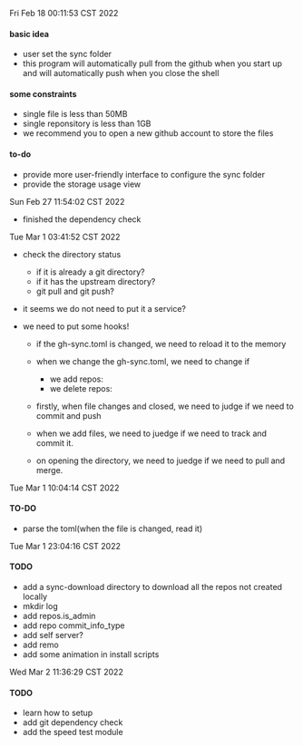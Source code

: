 Fri Feb 18 00:11:53 CST 2022

#### basic idea
* user set the sync folder
* this program will automatically pull from the github when you start up and will automatically push when you close the shell

#### some constraints
* single file is less than 50MB
* single reponsitory is less than 1GB
* we recommend you to open a new github account to store the files

#### to-do
* provide more user-friendly interface to configure the sync folder
* provide the storage usage view


Sun Feb 27 11:54:02 CST 2022
* finished the dependency check


Tue Mar  1 03:41:52 CST 2022
* check the directory status
	* if it is already a git directory?
	* if it has the upstream directory?
	* git pull and git push?

* it seems we do not need to put it a service?
* we need to put some hooks!
	* if the gh-sync.toml is changed, we need to reload it to the memory
	* when we change the gh-sync.toml, we need to change if
		* we add repos:
		* we delete repos:

	* firstly, when file changes and closed, we need to judge if we need to commit and push
	* when we add files, we need to juedge if we need to track and commit it. 
	* on opening the directory, we need to juedge if we need to pull and merge.


Tue Mar  1 10:04:14 CST 2022
#### TO-DO
* parse the toml(when the file is changed, read it)


Tue Mar  1 23:04:16 CST 2022
#### TODO
* add a sync-download directory to download all the repos not created locally
* mkdir log
* add repos.is_admin
* add repo commit_info_type
* add self server?
* add remo
* add some animation in install scripts


Wed Mar  2 11:36:29 CST 2022
#### TODO
* learn how to setup
* add git dependency check
* add the speed test module
